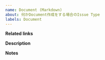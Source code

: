 ```yaml
---
name: Document (Markdown)
about: 何かDocument作成をする場合のIssue Type
labels: Document
---
```


**Related links**

**Description**

**Notes**
